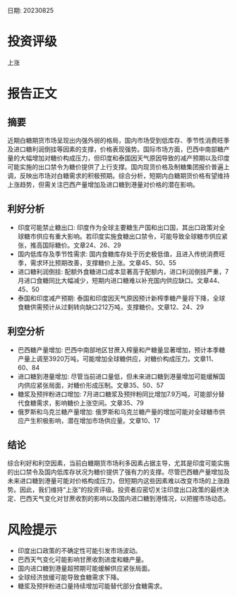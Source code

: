 
日期: 20230825

# 投资评级

上涨

# 报告正文

## 摘要

近期白糖期货市场呈现出内强外弱的格局，国内市场受到低库存、季节性消费旺季及进口糖利润倒挂等因素的支撑，价格表现强势。国际市场方面，巴西中南部糖产量的大幅增加对糖价构成压力，但印度和泰国因天气原因导致的减产预期以及印度可能实施的出口禁令为糖价提供了上行支撑。国内现货价格及制糖集团报价普遍上调，反映出市场对白糖需求的积极预期。综合分析，短期内白糖期货价格有望维持上涨趋势，但需关注巴西产量增加及进口糖到港量对价格的潜在影响。

## 利好分析

* 印度可能禁止糖出口: 印度作为全球主要糖生产国和出口国，其出口政策对全球糖市供应有重大影响。若印度实施食糖出口禁令，可能导致全球糖市供应紧张，推高国际糖价。文章24、26、29
* 国内低库存及季节性需求: 国内食糖库存处于历史极低值，且进入传统消费旺季，需求环比预期改善，支撑糖价上涨。文章45、50、55
* 进口糖利润倒挂: 配额外食糖进口成本显著高于配额内，进口利润倒挂严重，7月进口食糖同比大幅减少，短期内进口糖难以补充国内供应缺口。文章44、45、50
* 泰国和印度减产预期: 泰国和印度因天气原因预计新榨季糖产量将下降，全球食糖供需预计从过剩转向缺口212万吨，支撑糖价。文章12、24、29

## 利空分析

* 巴西糖产量增加: 巴西中南部地区甘蔗入榨量和产糖量显著增加，预计本季糖产量上调至3920万吨，可能增加全球糖供应，对糖价构成压力。文章11、60、84
* 进口糖到港量增加: 尽管当前进口量低，但未来进口糖到港量增加可能缓解国内供应紧张局面，对糖价形成压制。文章35、50、57
* 糖浆及预拌粉进口增加: 7月进口糖浆及预拌粉同比增加7.9万吨，可能部分替代食糖需求，影响糖价上涨空间。文章35、79
* 俄罗斯和乌克兰糖产量增加: 俄罗斯和乌克兰糖产量的增加可能对全球糖市供应产生积极影响，潜在增加市场供应量。文章10、17

## 结论

综合利好和利空因素，当前白糖期货市场利多因素占据主导，尤其是印度可能实施的出口禁令及国内低库存状况为糖价提供了强有力的支撑。尽管巴西糖产量增加及未来进口糖到港量可能对价格构成压力，但短期内这些因素难以改变市场的上涨趋势。因此，我们维持“上涨”的投资评级。投资者应密切关注印度出口政策的最终决定、巴西天气变化对甘蔗收割的影响以及国内进口糖到港情况，以把握市场动态。

# 风险提示

* 印度出口政策的不确定性可能引发市场波动。
* 巴西天气变化可能影响甘蔗收割进度和糖产量。
* 国内进口糖到港量超预期可能缓解供应紧张局面。
* 全球经济放缓可能导致食糖需求下降。
* 糖浆及预拌粉进口量持续增加可能替代部分食糖需求。
